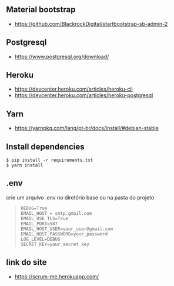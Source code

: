 ## Material bootstrap
* https://github.com/BlackrockDigital/startbootstrap-sb-admin-2

## Postgresql
* https://www.postgresql.org/download/

## Heroku
* https://devcenter.heroku.com/articles/heroku-cli
* https://devcenter.heroku.com/articles/heroku-postgresql

## Yarn
* https://yarnpkg.com/lang/pt-br/docs/install/#debian-stable

## Install dependencies
```$ pip install -r requirements.txt``` \
```$ yarn install```

## .env
crie um arquivo .env no diretório base ou na pasta do projeto

> `DEBUG=True` \
> `EMAIL_HOST = smtp.gmail.com` \
> `EMAIL_USE_TLS=True` \
> `EMAIL_PORT=587` \
> `EMAIL_HOST_USER=your_user@gmail.com` \
> `EMAIL_HOST_PASSWORD=your_password` \
> `LOG_LEVEL=DEBUG` \
> `SECRET_KEY=your_secret_key`

## link do site
* https://scrum-me.herokuapp.com/
